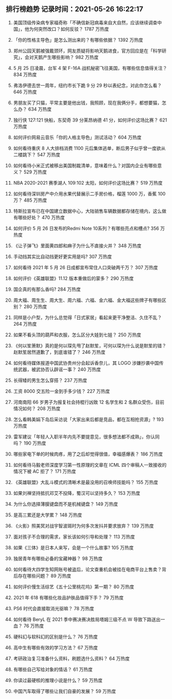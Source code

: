 
## 排行榜趋势 记录时间：2021-05-26 16:22:17
  
  1. 美国顶级传染病专家福奇称「不确信新冠病毒来自大自然，应该继续调查中国」，他为何突然改口？如何反驳？ 1787 万热度
    
  2. 「你的性格主导色」是怎么测出来的？有哪些依据？ 1392 万热度
    
  3. 郑州公园天鹅被强戴颈环，网友质疑将影响天鹅进食，官方回应是在「科学研究」，会对天鹅产生哪些影响？ 982 万热度
    
  4. 5 月 25 日凌晨，台军 4 架 F-16A 战机秘密飞往美国，有哪些信息值得关注？ 834 万热度
    
  5. 弗洛伊德去世一周年，纽约市长下跪 9 分 29 秒以表纪念，对此你怎么看？ 646 万热度
    
  6. 男朋友买了只猫，平常主要是他出钱，我照顾，现在我俩分手，都想要猫，怎么办？ 634 万热度
    
  7. 独行侠 127:121 快船，东契奇 39 分莱昂纳德 41 分，如何评价这场比赛？ 621 万热度
    
  8. 如何评价网易云音乐「你的人格主导色」测试活动？ 604 万热度
    
  9. 如何看待重庆 8 人大排档消费 1100 元后集体逃单，断后男子似乎曾一度欲从二楼跳下？ 547 万热度
    
  10. 如何看待小米正式被移出美国制裁清单，意味着什么？对国内企业有哪些意义？ 529 万热度
    
  11. NBA 2020-2021 赛季湖人 109:102 太阳，如何评价这场比赛？ 519 万热度
    
  12. 如何看待深圳房产中介用水果代替展示二手房价格，榴莲 1000 万，香蕉 100 万？ 485 万热度
    
  13. 特斯拉宣布已在中国建立数据中心，大陆销售车辆数据都存储在境内，这么做有哪些好处？ 470 万热度
    
  14. 如何评价 5 月 26 日发布的Redmi Note 10系列？有哪些亮点和槽点? 356 万热度
    
  15. 《让子弹飞》里面黄四郎和麻子为什么不直接火并？ 348 万热度
    
  16. 手动挡其实比自动挡更好更实用是吗? 307 万热度
    
  17. 如何看待 2021 年 5 月 26 日成都宣布常住人口突破两千万？ 307 万热度
    
  18. 如何评价《英雄联盟》11.12 版本重做后的蒙多？ 290 万热度
    
  19. 国企真的有那么香吗? 284 万热度
    
  20. 周大福、周生生、周大生、周六福、六福、金六福、金大福这些牌子有哪些区别？ 280 万热度
    
  21. 同样是小户型，为什么总觉得「日式家居」看起来更干净整洁、久住不乱？ 264 万热度
    
  22. 如果不看头顶的葫芦和衣服，怎么区分大娃到七娃？ 250 万热度
    
  23. 《何以笙箫默》真的是何以琛先甩了赵默笙，可何以琛为什么说是默笙的错？赵默笙居然道歉了，到底谁错了？ 246 万热度
    
  24. 如何看待媒体报道中国武协贵州分会起诉香奈儿，其 LOGO 涉嫌抄袭中国传统武器，被武协否认辟谣一事？ 240 万热度
    
  25. 长得矮的男生怎么穿搭？ 237 万热度
    
  26. 工资 8000 交五险一金到手多少钱？ 227 万热度
    
  27. 河南南阳 66 岁男子为报复社会持棍行凶致 12 名学生和 2 名群众受伤，目前情况如何？ 208 万热度
    
  28. 怎么看韩美娟下岛后采访说「大家出来后都是竞品，都在互相抢资源」? 193 万热度
    
  29. 雷军建议「年轻人入职半年内先不要提意见，很多想法都不成熟」，你认同吗？ 190 万热度
    
  30. 哪些家电下单的时候肉疼，用了之后却觉得很值，幸福感爆表？ 186 万热度
    
  31. 如何看待马毅老师深度学习第一性原理的文章在 ICML 四个审稿人一致接收的情况下被 AC 拒了？ 171 万热度
    
  32. 《英雄联盟》大乱斗模式的清晰术是最没用的召唤师技能吗？ 155 万热度
    
  33. 如果刘禅坚持抵抗邓艾不投降，蜀汉可以坚持多久？ 153 万热度
    
  34. 为什么你选择薄膜键盘而不是机械键盘？ 149 万热度
    
  35. 是高三累还是大学累？ 148 万热度
    
  36. 《火影》照美冥对战宇智波斑时为何多次发抖并要求放弃？ 139 万热度
    
  37. 面对孩子不合理的需求，家长该如何引导和处理？ 113 万热度
    
  38. 如果《三体》是日本人来写，会是一个什么故事? 105 万热度
    
  39. 独居青年有哪些必备的宝藏神器？ 98 万热度
    
  40. 如何看待大四学生知网账号被盗后，论文查重机会被挂在电商平台上售卖？背后存在哪些问题？ 89 万热度
    
  41. 如何评价慢生活综艺《五十公里桃花坞》第一期？ 80 万热度
    
  42. 2021 年 618 有哪些化妆品护肤品值得下手？ 79 万热度
    
  43. PS6 时代会直接取消光驱嘛？ 78 万热度
    
  44. 如何看待 BeryL 在 2021 季中赛决赛决胜局塔姆三级不点 W 导致下路送出一血？ 76 万热度
    
  45. 硬科幻与软科幻的区别是什么？ 76 万热度
    
  46. 高中生有哪些有效的学习方法？ 67 万热度
    
  47. 考研政治复习准备什么资料，刷题选什么资料？ 64 万热度
    
  48. 有哪些自己写给对象的情话？ 61 万热度
    
  49. 你读过最硬核的推理小说是什么？ 59 万热度
    
  50. 中国汽车取得了哪些让我们自豪的发展？ 59 万热度
    